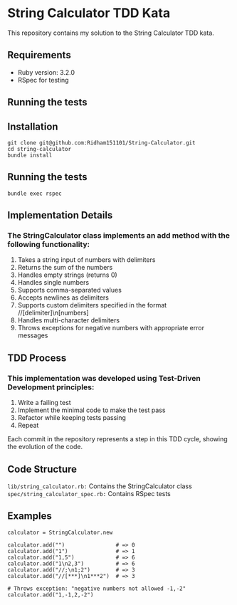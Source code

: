 # String Calculator TDD Kata

This repository contains my solution to the String Calculator TDD kata.

## Requirements

- Ruby version: 3.2.0
- RSpec for testing

## Running the tests

## Installation
```
git clone git@github.com:Ridham151101/String-Calculator.git
cd string-calculator
bundle install
```

## Running the tests
```bundle exec rspec```

## Implementation Details

### The StringCalculator class implements an add method with the following functionality:

1. Takes a string input of numbers with delimiters
2. Returns the sum of the numbers
3. Handles empty strings (returns 0)
4. Handles single numbers
5. Supports comma-separated values
6. Accepts newlines as delimiters
7. Supports custom delimiters specified in the format //[delimiter]\n[numbers]
8. Handles multi-character delimiters
9. Throws exceptions for negative numbers with appropriate error messages


## TDD Process

### This implementation was developed using Test-Driven Development principles:

1. Write a failing test
2. Implement the minimal code to make the test pass
3. Refactor while keeping tests passing
4. Repeat

Each commit in the repository represents a step in this TDD cycle, showing the evolution of the code.

## Code Structure

`lib/string_calculator.rb:` Contains the StringCalculator class
`spec/string_calculator_spec.rb:` Contains RSpec tests

## Examples
```
calculator = StringCalculator.new

calculator.add("")                # => 0
calculator.add("1")               # => 1
calculator.add("1,5")             # => 6
calculator.add("1\n2,3")          # => 6
calculator.add("//;\n1;2")        # => 3
calculator.add("//[***]\n1***2")  # => 3

# Throws exception: "negative numbers not allowed -1,-2"
calculator.add("1,-1,2,-2")
```
